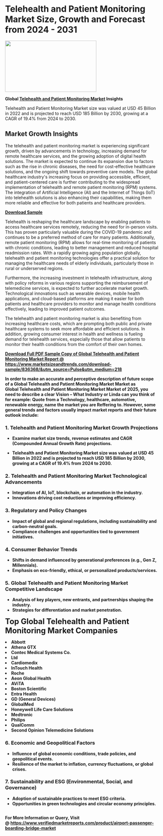 <H1>Telehealth and Patient Monitoring Market Size, Growth and Forecast from 2024 - 2031</H1><img class="aligncenter size-medium wp-image-584254" src="https://thirdeyenews.in/wp-content/uploads/2024/09/Global-Market-Research-300x168.jpeg" alt="" width="300" height="168" /><p><strong>Global&nbsp;<a href="https://www.marketsizeandtrends.com/download-sample/836368/&amp;utm_source=Pulse&amp;utm_medium=218">Telehealth and Patient Monitoring Market</a> Insights</strong></p><p>Telehealth and Patient Monitoring Market size was valued at USD 45 Billion in 2022 and is projected to reach USD 185 Billion by 2030, growing at a CAGR of 19.4% from 2024 to 2030.</p><p><h2>Market Growth Insights</h2> <p>The telehealth and patient monitoring market is experiencing significant growth, driven by advancements in technology, increasing demand for remote healthcare services, and the growing adoption of digital health solutions. The market is expected to continue its expansion due to factors such as the rise in chronic diseases, the need for cost-effective healthcare solutions, and the ongoing shift towards preventive care models. The global healthcare industry's increasing focus on providing accessible, efficient, and patient-centered care is further contributing to the widespread implementation of telehealth and remote patient monitoring (RPM) systems. The integration of Artificial Intelligence (AI) and the Internet of Things (IoT) into telehealth solutions is also enhancing their capabilities, making them more reliable and effective for both patients and healthcare providers.</p> <p><strong><a href="#">Download Sample</a></strong></p> <p>Telehealth is reshaping the healthcare landscape by enabling patients to access healthcare services remotely, reducing the need for in-person visits. This has proven particularly valuable during the COVID-19 pandemic and continues to be a preferred method of care for many patients. Additionally, remote patient monitoring (RPM) allows for real-time monitoring of patients with chronic conditions, leading to better management and reduced hospital readmission rates. With a rapidly growing aging population globally, telehealth and patient monitoring technologies offer a practical solution for managing the healthcare needs of elderly individuals, particularly those in rural or underserved regions.</p> <p>Furthermore, the increasing investment in telehealth infrastructure, along with policy reforms in various regions supporting the reimbursement of telemedicine services, is expected to further accelerate market growth. Technological innovations such as wearable devices, mobile health applications, and cloud-based platforms are making it easier for both patients and healthcare providers to monitor and manage health conditions effectively, leading to improved patient outcomes.</p> <p>The telehealth and patient monitoring market is also benefiting from increasing healthcare costs, which are prompting both public and private healthcare systems to seek more affordable and efficient solutions. In addition, growing consumer interest in health and wellness is fueling demand for telehealth services, especially those that allow patients to monitor their health conditions from the comfort of their own homes.</p> <p><strong><a href="#"></p><p><span class=""><strong>Download Full PDF Sample Copy of Global Telehealth and Patient Monitoring Market Report</strong> @ <a href="https://www.marketsizeandtrends.com/download-sample/836368/&amp;utm_source=Pulse&amp;utm_medium=218" target="_blank">https://www.marketsizeandtrends.com/download-sample/836368/&amp;utm_source=Pulse&amp;utm_medium=218</a></span></p><p>In order to make an accurate and perceptive description of future scope of a Global&nbsp;Telehealth and Patient Monitoring Market Market as Global&nbsp;Telehealth and Patient Monitoring Market Market of 2025, you need to describe a clear Vision &ndash; What Industry or Linda can you think of for example: Quote from a Technology, healthcare, automotive, renewable energy, name the market you are Reffering to. However, some general trends and factors usually impact market reports and their future outlook include:</p><h3>1.&nbsp;<strong>Telehealth and Patient Monitoring Market Growth Projections</strong></h3><ul><li>Examine market size trends, revenue estimates and CAGR (Compounded Annual Growth Rate) projections.</li><li><p>Telehealth and Patient Monitoring Market size was valued at USD 45 Billion in 2022 and is projected to reach USD 185 Billion by 2030, growing at a CAGR of 19.4% from 2024 to 2030.</p></li></ul><h3>2.&nbsp;<strong>Telehealth and Patient Monitoring Market Technological Advancements</strong></h3><ul><li>Integration of AI, IoT, blockchain, or automation in the industry.</li><li>Innovations driving cost reductions or improving efficiency.</li></ul><h3>3.&nbsp;<strong>Regulatory and Policy Changes</strong></h3><ul><li>Impact of global and regional regulations, including sustainability and carbon-neutral goals.</li><li>Compliance challenges and opportunities tied to government initiatives.</li></ul><h3>4.&nbsp;<strong>Consumer Behavior Trends</strong></h3><ul><li>Shifts in demand influenced by generational preferences (e.g., Gen Z, Millennials).</li><li>Emphasis on eco-friendly, ethical, or personalized products/services.</li></ul><h3>5.&nbsp;<strong>Global Telehealth and Patient Monitoring Market Competitive Landscape</strong></h3><ul><li>Analysis of key players, new entrants, and partnerships shaping the industry.</li><li>Strategies for differentiation and market penetration.</li></ul><p data-pm-slice="1 1 []"><span style="color: inherit; font-family: inherit; font-size: 25px;">Top Global Telehealth and Patient Monitoring Market Companies</span></p><div class="" data-test-id=""><p><li>Abbott</li><li> Athena GTX</li><li> Contec Medical Systems Co.</li><li> Ltd</li><li> Cardiomedix</li><li> InTouch Health</li><li> Roche</li><li> Aeon Global Health</li><li> AViTA</li><li> Boston Scientific</li><li> Entra Health</li><li> GD (General Devices)</li><li> GlobalMed</li><li> Honeywell Life Care Solutions</li><li> Medtronic</li><li> Philips</li><li> QualComm</li><li> Second Opinion Telemedicine Solutions</li></p></div><h3>6.&nbsp;<strong>Economic and Geopolitical Factors</strong></h3><ul><li>Influence of global economic conditions, trade policies, and geopolitical events.</li><li>Resilience of the market to inflation, currency fluctuations, or global crises.</li></ul><h3>7.&nbsp;<strong>Sustainability and ESG (Environmental, Social, and Governance)</strong></h3><ul><li>Adoption of sustainable practices to meet ESG criteria.</li><li>Opportunities in green technologies and circular economy principles.</li></ul><h2><strong style="font-size: 14px;">For More Information or Query, Visit @&nbsp;</strong><a style="background-color: #ffffff; font-size: 14px;" href="https://www.marketsizeandtrends.com/report/telehealth-and-patient-monitoring-market/" target="_blank">https://www.verifiedmarketreports.com/product/airport-passenger-boarding-bridge-market</a></h2>
